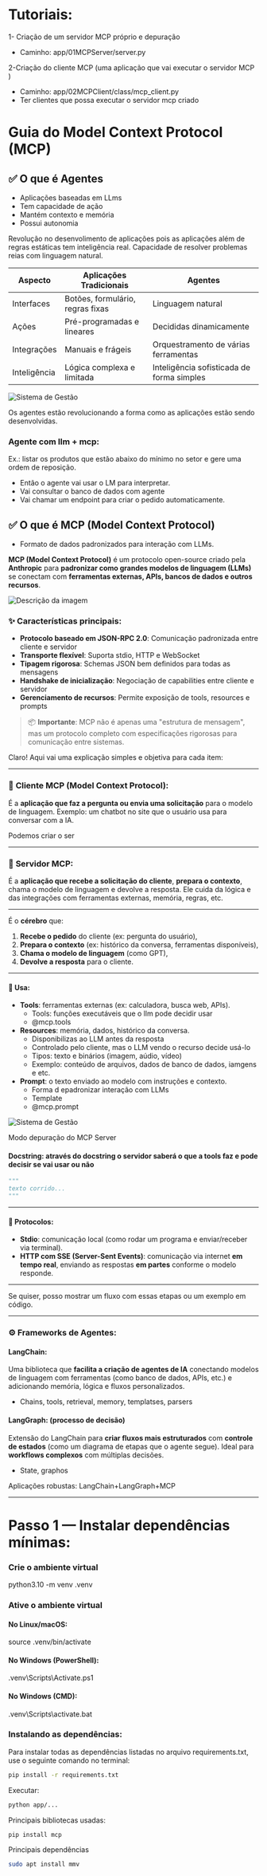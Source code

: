 # Tutoriais:

1- Criação de um servidor MCP próprio e depuração

-   Caminho: app/01MCPServer/server.py

2-Criação do cliente MCP (uma aplicação que vai executar o servidor MCP )

-   Caminho: app/02MCPClient/class/mcp_client.py
-   Ter clientes que possa executar o servidor mcp criado

# Guia do Model Context Protocol (MCP)

## ✅ O que é **Agentes**

-   Aplicações baseadas em LLms
-   Tem capacidade de ação
-   Mantém contexto e memória
-   Possui autonomia

Revolução no desenvolimento de aplicações pois as aplicações além de regras estáticas tem inteligência real. Capacidade de resolver problemas reias com linguagem natural.

| Aspecto      | Aplicações Tradicionais          | Agentes                                   |
| ------------ | -------------------------------- | ----------------------------------------- |
| Interfaces   | Botões, formulário, regras fixas | Linguagem natural                         |
| Ações        | Pré-programadas e lineares       | Decididas dinamicamente                   |
| Integrações  | Manuais e frágeis                | Orquestramento de várias ferramentas      |
| Inteligência | Lógica complexa e limitada       | Inteligência sofisticada de forma simples |

![Sistema de Gestão](doc/image/sistemagestão.png)

Os agentes estão revolucionando a forma como as aplicações estão sendo desenvolvidas.

### Agente com llm + mcp:

Ex.: listar os produtos que estão abaixo do mínimo no setor e gere uma ordem de reposição.

-   Então o agente vai usar o LM para interpretar.
-   Vai consultar o banco de dados com agente
-   Vai chamar um endpoint para criar o pedido automaticamente.

## ✅ O que é **MCP** (Model Context Protocol)

-   Formato de dados padronizados para interação com LLMs.

**MCP (Model Context Protocol)** é um protocolo open-source criado pela **Anthropic** para **padronizar como grandes modelos de linguagem (LLMs)** se conectam com **ferramentas externas, APIs, bancos de dados e outros recursos**.

![Descrição da imagem](doc/image/mcpgif.gif)

### ✨ Características principais:

-   **Protocolo baseado em JSON-RPC 2.0**: Comunicação padronizada entre cliente e servidor
-   **Transporte flexível**: Suporta stdio, HTTP e WebSocket
-   **Tipagem rigorosa**: Schemas JSON bem definidos para todas as mensagens
-   **Handshake de inicialização**: Negociação de capabilities entre cliente e servidor
-   **Gerenciamento de recursos**: Permite exposição de tools, resources e prompts

> 📦 **Importante**: MCP não é apenas uma "estrutura de mensagem", mas um protocolo completo com especificações rigorosas para comunicação entre sistemas.

Claro! Aqui vai uma explicação simples e objetiva para cada item:

---

### 🧠 **Cliente MCP (Model Context Protocol):**

É a **aplicação que faz a pergunta ou envia uma solicitação** para o modelo de linguagem.
Exemplo: um chatbot no site que o usuário usa para conversar com a IA.

Podemos criar o ser

---

### 🧠 **Servidor MCP:**

É a **aplicação que recebe a solicitação do cliente**, **prepara o contexto**, chama o modelo de linguagem e devolve a resposta.
Ele cuida da lógica e das integrações com ferramentas externas, memória, regras, etc.

---

É o **cérebro** que:

1. **Recebe o pedido** do cliente (ex: pergunta do usuário),
2. **Prepara o contexto** (ex: histórico da conversa, ferramentas disponíveis),
3. **Chama o modelo de linguagem** (como GPT),
4. **Devolve a resposta** para o cliente.

---

#### 🔧 Usa:

-   **Tools**: ferramentas externas (ex: calculadora, busca web, APIs).
    -   Tools: funções executáveis que o llm pode decidir usar
    -   @mcp.tools
-   **Resources**: memória, dados, histórico da conversa.
    -   Disponibilizas ao LLM antes da resposta
    -   Controlado pelo cliente, mas o LLM vendo o recurso decide usá-lo
    -   Tipos: texto e binários (imagem, aúdio, vídeo)
    -   Exemplo: conteúdo de arquivos, dados de banco de dados, iamgens e etc.
-   **Prompt**: o texto enviado ao modelo com instruções e contexto.
    -   Forma d epadronizar interação com LLMs
    -   Template
    -   @mcp.prompt

![Sistema de Gestão](doc/image/mcp_inspector.png)

Modo depuração do MCP Server

#### Docstring: através do docstring o servidor saberá o que a tools faz e pode decisir se vai usar ou não

```python
"""
texto corrido...
"""
```

---

#### 🔗 Protocolos:

-   **Stdio**: comunicação local (como rodar um programa e enviar/receber via terminal).
-   **HTTP com SSE (Server-Sent Events)**: comunicação via internet **em tempo real**, enviando as respostas **em partes** conforme o modelo responde.

---

Se quiser, posso mostrar um fluxo com essas etapas ou um exemplo em código.

---

### ⚙️ **Frameworks de Agentes:**

#### **LangChain:**

Uma biblioteca que **facilita a criação de agentes de IA** conectando modelos de linguagem com ferramentas (como banco de dados, APIs, etc.) e adicionando memória, lógica e fluxos personalizados.

-   Chains, tools, retrieval, memory, templatses, parsers

#### **LangGraph:** (processo de decisão)

Extensão do LangChain para **criar fluxos mais estruturados** com **controle de estados** (como um diagrama de etapas que o agente segue). Ideal para **workflows complexos** com múltiplas decisões.

-   State, graphos

Aplicações robustas: LangChain+LangGraph+MCP

---

# Passo 1 — Instalar dependências mínimas:

### Crie o ambiente virtual

python3.10 -m venv .venv

### Ative o ambiente virtual

#### No Linux/macOS:

source .venv/bin/activate

#### No Windows (PowerShell):

.venv\Scripts\Activate.ps1

#### No Windows (CMD):

.venv\Scripts\activate.bat

### Instalando as dependências:

Para instalar todas as dependências listadas no arquivo requirements.txt, use o seguinte comando no terminal:

```bash
pip install -r requirements.txt
```

Executar:

```bash
python app/...
```

Principais bibliotecas usadas:

```bash
pip install mcp
```

Principais dependências

```bash
sudo apt install mmv
```
